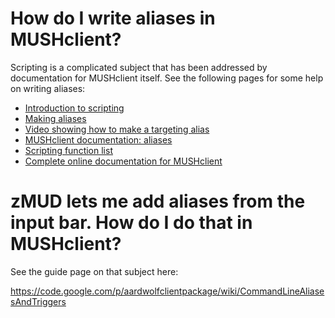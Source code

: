 

# How do I write aliases in MUSHclient? #

Scripting is a complicated subject that has been addressed by documentation for MUSHclient itself. See the following pages for some help on writing aliases:

  * [Introduction to scripting](http://www.mushclient.com/forum/?id=6030)
  * [Making aliases](http://www.mushclient.com/forum/?id=8084)
  * [Video showing how to make a targeting alias](http://www.gammon.com.au/forum/?id=9616)
  * [MUSHclient documentation: aliases](http://www.mushclient.com/scripts/doc.php?general=aliases)
  * [Scripting function list](http://www.mushclient.com/scripts/doc.php?general=function_list)
  * [Complete online documentation for MUSHclient](http://www.mushclient.com/scripts/doc.php)

# zMUD lets me add aliases from the input bar. How do I do that in MUSHclient? #

See the guide page on that subject here:

https://code.google.com/p/aardwolfclientpackage/wiki/CommandLineAliasesAndTriggers